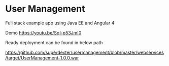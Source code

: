 # User Management

Full stack example app using Java EE and Angular 4

Demo
https://youtu.be/SqI-p53JmI0


Ready deployment can be found in below path

https://github.com/superdexter/usermanagement/blob/master/webservices/target/UserManagement-1.0.0.war

